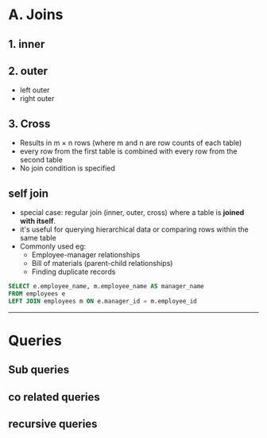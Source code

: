 # A. Joins
## 1. inner
## 2. outer
  - left outer
  - right outer

## 3. Cross
- Results in m × n rows (where m and n are row counts of each table)
- every row from the first table is combined with every row from the second table
- No join condition is specified

## self join
- special case: regular join (inner, outer, cross) where a table is **joined with itself**.
- it's useful for querying hierarchical data or comparing rows within the same table
- Commonly used eg:
  - Employee-manager relationships
  - Bill of materials (parent-child relationships)
  - Finding duplicate records
```SQL
SELECT e.employee_name, m.employee_name AS manager_name
FROM employees e
LEFT JOIN employees m ON e.manager_id = m.employee_id
```
---
# Queries
## Sub queries
## co related queries
## recursive queries


